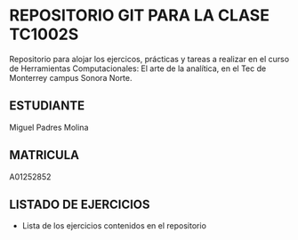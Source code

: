 # REPOSITORIO GIT PARA LA CLASE TC1002S
Repositorio para alojar los ejercicos, prácticas y tareas a realizar 
en el curso de Herramientas Computacionales: El arte de la analítica,
en el Tec de Monterrey campus Sonora Norte.
## ESTUDIANTE 
Miguel Padres Molina

## MATRICULA
A01252852

## LISTADO DE EJERCICIOS
* Lista de los ejercicios contenidos en el repositorio
